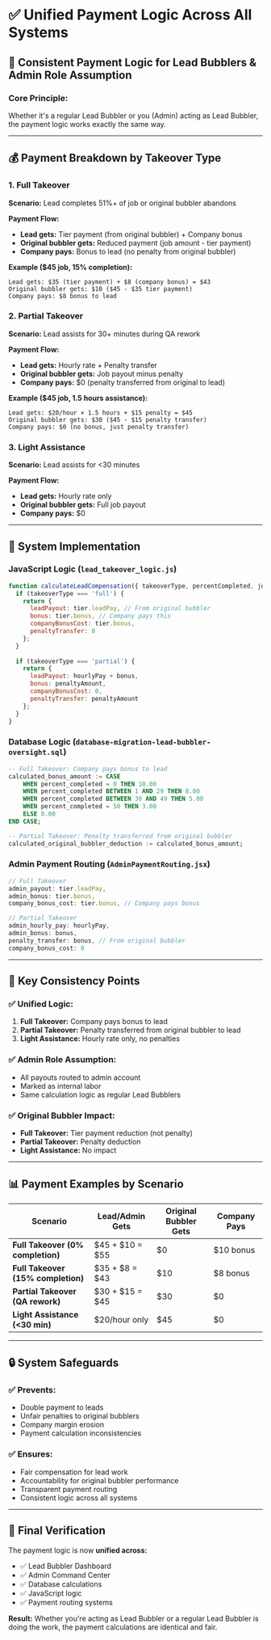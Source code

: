 # ✅ Unified Payment Logic Across All Systems

## 🎯 **Consistent Payment Logic for Lead Bubblers & Admin Role Assumption**

### **Core Principle:**
Whether it's a regular Lead Bubbler or you (Admin) acting as Lead Bubbler, the payment logic works exactly the same way.

---

## 💰 **Payment Breakdown by Takeover Type**

### **1. Full Takeover**
**Scenario:** Lead completes 51%+ of job or original bubbler abandons

**Payment Flow:**
- **Lead gets:** Tier payment (from original bubbler) + Company bonus
- **Original bubbler gets:** Reduced payment (job amount - tier payment)
- **Company pays:** Bonus to lead (no penalty from original bubbler)

**Example ($45 job, 15% completion):**
```
Lead gets: $35 (tier payment) + $8 (company bonus) = $43
Original bubbler gets: $10 ($45 - $35 tier payment)
Company pays: $8 bonus to lead
```

### **2. Partial Takeover**
**Scenario:** Lead assists for 30+ minutes during QA rework

**Payment Flow:**
- **Lead gets:** Hourly rate + Penalty transfer
- **Original bubbler gets:** Job payout minus penalty
- **Company pays:** $0 (penalty transferred from original to lead)

**Example ($45 job, 1.5 hours assistance):**
```
Lead gets: $20/hour × 1.5 hours + $15 penalty = $45
Original bubbler gets: $30 ($45 - $15 penalty transfer)
Company pays: $0 (no bonus, just penalty transfer)
```

### **3. Light Assistance**
**Scenario:** Lead assists for <30 minutes

**Payment Flow:**
- **Lead gets:** Hourly rate only
- **Original bubbler gets:** Full job payout
- **Company pays:** $0

---

## 🔧 **System Implementation**

### **JavaScript Logic (`lead_takeover_logic.js`)**
```javascript
function calculateLeadCompensation({ takeoverType, percentCompleted, jobAmount }) {
  if (takeoverType === 'full') {
    return {
      leadPayout: tier.leadPay, // From original bubbler
      bonus: tier.bonus, // Company pays this
      companyBonusCost: tier.bonus,
      penaltyTransfer: 0
    };
  }
  
  if (takeoverType === 'partial') {
    return {
      leadPayout: hourlyPay + bonus,
      bonus: penaltyAmount,
      companyBonusCost: 0,
      penaltyTransfer: penaltyAmount
    };
  }
}
```

### **Database Logic (`database-migration-lead-bubbler-oversight.sql`)**
```sql
-- Full Takeover: Company pays bonus to lead
calculated_bonus_amount := CASE 
    WHEN percent_completed = 0 THEN 10.00
    WHEN percent_completed BETWEEN 1 AND 29 THEN 8.00
    WHEN percent_completed BETWEEN 30 AND 49 THEN 5.00
    WHEN percent_completed = 50 THEN 3.00
    ELSE 0.00
END CASE;

-- Partial Takeover: Penalty transferred from original bubbler
calculated_original_bubbler_deduction := calculated_bonus_amount;
```

### **Admin Payment Routing (`AdminPaymentRouting.jsx`)**
```javascript
// Full Takeover
admin_payout: tier.leadPay,
admin_bonus: tier.bonus,
company_bonus_cost: tier.bonus, // Company pays bonus

// Partial Takeover  
admin_hourly_pay: hourlyPay,
admin_bonus: bonus,
penalty_transfer: bonus, // From original bubbler
company_bonus_cost: 0
```

---

## 🎯 **Key Consistency Points**

### **✅ Unified Logic:**
1. **Full Takeover:** Company pays bonus to lead
2. **Partial Takeover:** Penalty transferred from original bubbler to lead
3. **Light Assistance:** Hourly rate only, no penalties

### **✅ Admin Role Assumption:**
- All payouts routed to admin account
- Marked as internal labor
- Same calculation logic as regular Lead Bubblers

### **✅ Original Bubbler Impact:**
- **Full Takeover:** Tier payment reduction (not penalty)
- **Partial Takeover:** Penalty deduction
- **Light Assistance:** No impact

---

## 📊 **Payment Examples by Scenario**

| Scenario | Lead/Admin Gets | Original Bubbler Gets | Company Pays |
|----------|----------------|---------------------|--------------|
| **Full Takeover (0% completion)** | $45 + $10 = $55 | $0 | $10 bonus |
| **Full Takeover (15% completion)** | $35 + $8 = $43 | $10 | $8 bonus |
| **Partial Takeover (QA rework)** | $30 + $15 = $45 | $30 | $0 |
| **Light Assistance (<30 min)** | $20/hour only | $45 | $0 |

---

## 🔒 **System Safeguards**

### **✅ Prevents:**
- Double payment to leads
- Unfair penalties to original bubblers
- Company margin erosion
- Payment calculation inconsistencies

### **✅ Ensures:**
- Fair compensation for lead work
- Accountability for original bubbler performance
- Transparent payment routing
- Consistent logic across all systems

---

## 🎯 **Final Verification**

The payment logic is now **unified across:**
- ✅ Lead Bubbler Dashboard
- ✅ Admin Command Center
- ✅ Database calculations
- ✅ JavaScript logic
- ✅ Payment routing systems

**Result:** Whether you're acting as Lead Bubbler or a regular Lead Bubbler is doing the work, the payment calculations are identical and fair. 